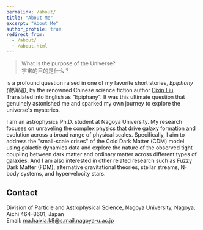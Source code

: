 ```yaml
---
permalink: /about/
title: "About Me"
excerpt: "About Me"
author_profile: true
redirect_from: 
  - /about/
  - /about.html
---
```


<!-- ### Celestial Ruminations: A Quest for the Universe's Purpose -->

> What is the purpose of the Universe? <br> 宇宙的目的是什么？

is a profound question raised in one of my favorite short stories, *Epiphany (朝闻道)*, by the renowned Chinese science fiction author [Cixin Liu](https://en.wikipedia.org/wiki/Liu_Cixin). Translated into English as "Epiphany". It was this ultimate question that genuinely astonished me and sparked my own journey to explore the universe's mysteries.

<!-- <font color="#75ACC0">As an astrophysics student</font> -->
I am an astrophysics Ph.D. student at Nagoya University.
My research focuses on unraveling the complex physics that drive galaxy formation and evolution across a broad range of physical scales. Specifically, I aim to address the "small-scale crises" of the Cold Dark Matter (CDM) model using galactic dynamics data and explore the nature of the observed tight coupling between dark matter and ordinary matter across different types of galaxies. And I am also interested in other related research such as Fuzzy Dark Matter (FDM), alternative gravitational theories, stellar streams, N-body systems, and hypervelocity stars.

## Contact

Division of Particle and Astrophysical Science, Nagoya University, Nagoya, Aichi 464-8601, Japan <br>
Email: ma.haixia.k8@s.mail.nagoya-u.ac.jp